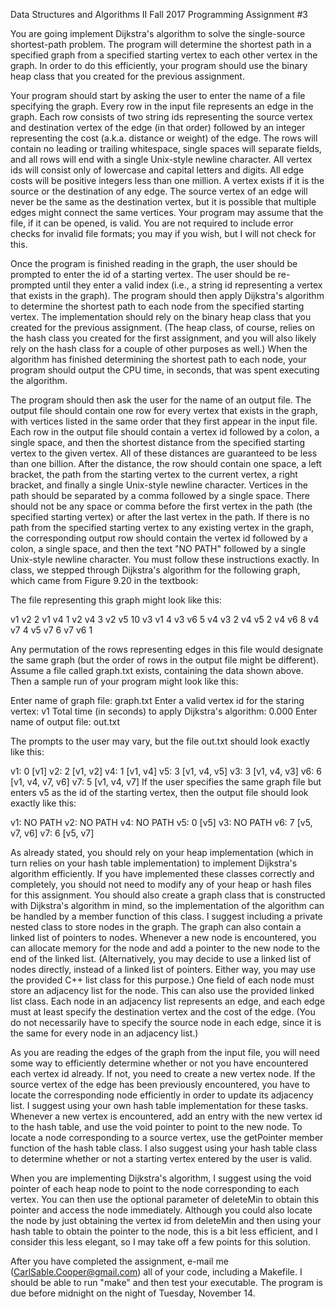 Data Structures and Algorithms II
Fall 2017
Programming Assignment #3

You are going implement Dijkstra's algorithm to solve the single-source shortest-path problem. The program will determine the shortest path in a specified graph from a specified starting vertex to each other vertex in the graph. In order to do this efficiently, your program should use the binary heap class that you created for the previous assignment.

Your program should start by asking the user to enter the name of a file specifying the graph. Every row in the input file represents an edge in the graph. Each row consists of two string ids representing the source vertex and destination vertex of the edge (in that order) followed by an integer representing the cost (a.k.a. distance or weight) of the edge. The rows will contain no leading or trailing whitespace, single spaces will separate fields, and all rows will end with a single Unix-style newline character. All vertex ids will consist only of lowercase and capital letters and digits. All edge costs will be positive integers less than one million. A vertex exists if it is the source or the destination of any edge. The source vertex of an edge will never be the same as the destination vertex, but it is possible that multiple edges might connect the same vertices. Your program may assume that the file, if it can be opened, is valid. You are not required to include error checks for invalid file formats; you may if you wish, but I will not check for this.

Once the program is finished reading in the graph, the user should be prompted to enter the id of a starting vertex. The user should be re-prompted until they enter a valid index (i.e., a string id representing a vertex that exists in the graph). The program should then apply Dijkstra's algorithm to determine the shortest path to each node from the specified starting vertex. The implementation should rely on the binary heap class that you created for the previous assignment. (The heap class, of course, relies on the hash class you created for the first assignment, and you will also likely rely on the hash class for a couple of other purposes as well.) When the algorithm has finished determining the shortest path to each node, your program should output the CPU time, in seconds, that was spent executing the algorithm.

The program should then ask the user for the name of an output file. The output file should contain one row for every vertex that exists in the graph, with vertices listed in the same order that they first appear in the input file. Each row in the output file should contain a vertex id followed by a colon, a single space, and then the shortest distance from the specified starting vertex to the given vertex. All of these distances are guaranteed to be less than one billion. After the distance, the row should contain one space, a left bracket, the path from the starting vertex to the current vertex, a right bracket, and finally a single Unix-style newline character. Vertices in the path should be separated by a comma followed by a single space. There should not be any space or comma before the first vertex in the path (the specified starting vertex) or after the last vertex in the path. If there is no path from the specified starting vertex to any existing vertex in the graph, the corresponding output row should contain the vertex id followed by a colon, a single space, and then the text "NO PATH" followed by a single Unix-style newline character. You must follow these instructions exactly.
In class, we stepped through Dijkstra's algorithm for the following graph, which came from Figure 9.20 in the textbook:



The file representing this graph might look like this:

v1 v2 2
v1 v4 1
v2 v4 3
v2 v5 10
v3 v1 4
v3 v6 5
v4 v3 2
v4 v5 2
v4 v6 8
v4 v7 4
v5 v7 6
v7 v6 1

Any permutation of the rows representing edges in this file would designate the same graph (but the order of rows in the output file might be different). Assume a file called graph.txt exists, containing the data shown above. Then a sample run of your program might look like this:

Enter name of graph file: graph.txt
Enter a valid vertex id for the staring vertex: v1
Total time (in seconds) to apply Dijkstra's algorithm: 0.000
Enter name of output file: out.txt

The prompts to the user may vary, but the file out.txt should look exactly like this:

v1: 0 [v1]
v2: 2 [v1, v2]
v4: 1 [v1, v4]
v5: 3 [v1, v4, v5]
v3: 3 [v1, v4, v3]
v6: 6 [v1, v4, v7, v6]
v7: 5 [v1, v4, v7]
If the user specifies the same graph file but enters v5 as the id of the starting vertex, then the output file should look exactly like this:

v1: NO PATH
v2: NO PATH
v4: NO PATH
v5: 0 [v5]
v3: NO PATH
v6: 7 [v5, v7, v6]
v7: 6 [v5, v7]

As already stated, you should rely on your heap implementation (which in turn relies on your hash table implementation) to implement Dijkstra's algorithm efficiently. If you have implemented these classes correctly and completely, you should not need to modify any of your heap or hash files for this assignment. You should also create a graph class that is constructed with Dijkstra's algorithm in mind, so the implementation of the algorithm can be handled by a member function of this class. I suggest including a private nested class to store nodes in the graph. The graph can also contain a linked list of pointers to nodes. Whenever a new node is encountered, you can allocate memory for the node and add a pointer to the new node to the end of the linked list. (Alternatively, you may decide to use a linked list of nodes directly, instead of a linked list of pointers. Either way, you may use the provided C++ list class for this purpose.) One field of each node must store an adjacency list for the node. This can also use the provided linked list class. Each node in an adjacency list represents an edge, and each edge must at least specify the destination vertex and the cost of the edge. (You do not necessarily have to specify the source node in each edge, since it is the same for every node in an adjacency list.)

As you are reading the edges of the graph from the input file, you will need some way to efficiently determine whether or not you have encountered each vertex id already. If not, you need to create a new vertex node. If the source vertex of the edge has been previously encountered, you have to locate the corresponding node efficiently in order to update its adjacency list. I suggest using your own hash table implementation for these tasks. Whenever a new vertex is encountered, add an entry with the new vertex id to the hash table, and use the void pointer to point to the new node. To locate a node corresponding to a source vertex, use the getPointer member function of the hash table class. I also suggest using your hash table class to determine whether or not a starting vertex entered by the user is valid.

When you are implementing Dijkstra's algorithm, I suggest using the void pointer of each heap node to point to the node corresponding to each vertex. You can then use the optional parameter of deleteMin to obtain this pointer and access the node immediately. Although you could also locate the node by just obtaining the vertex id from deleteMin and then using your hash table to obtain the pointer to the node, this is a bit less efficient, and I consider this less elegant, so I may take off a few points for this solution.

After you have completed the assignment, e-mail me (CarlSable.Cooper@gmail.com) all of your code, including a Makefile. I should be able to run "make" and then test your executable. The program is due before midnight on the night of Tuesday, November 14.

